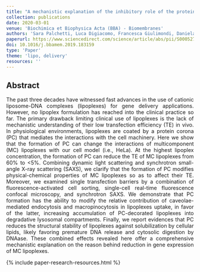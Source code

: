 ```yaml
---
title: "A mechanistic explanation of the inhibitory role of the protein corona on liposomal gene expression"
collection: publications
date: 2020-03-01
venue: 'Biochimica et Biophysica Acta (BBA) - Biomembranes'
authors: 'Sara Palchetti, Luca Digiacomo, Francesca Giulimondi, Daniela Pozzi, Giovanna Peruzzi, Gianmarco Ferri, Heinz Amenitsch, Francesco Cardarelli, Morteza Mahmoudi, Giulio Caracciolo'
paperurl: https://www.sciencedirect.com/science/article/abs/pii/S0005273619303074
doi: 10.1016/j.bbamem.2019.183159
type: 'Paper'
theme: 'lipo, delivery'
resources: ''
---
```


<h2> Abstract </h2>
<p align= "justify">
The past three decades have witnessed fast advances in the use of cationic liposome-DNA complexes (lipoplexes) for gene delivery applications. However, no lipoplex formulation has reached into the clinical practice so far. The primary drawback limiting clinical use of lipoplexes is the lack of mechanistic understanding of their low transfection efficiency (TE) in vivo. In physiological environments, lipoplexes are coated by a protein corona (PC) that mediates the interactions with the cell machinery. Here we show that the formation of PC can change the interactions of multicomponent (MC) lipoplexes with our cell model (i.e., HeLa). At the highest lipoplex concentration, the formation of PC can reduce the TE of MC lipoplexes from 60% to <5%. Combining dynamic light scattering and synchrotron small-angle X-ray scattering (SAXS), we clarify that the formation of PC modifies physical-chemical properties of MC lipoplexes so as to affect their TE. Moreover, we examined single transfection barriers by a combination of fluorescence-activated cell sorting, single-cell real-time fluorescence confocal microscopy, and synchrotron SAXS. We demonstrate that PC formation has the ability to modify the relative contribution of caveolae-mediated endocytosis and macropinocytosis in lipoplexes uptake, in favor of the latter, increasing accumulation of PC-decorated lipoplexes into degradative lysosomal compartments. Finally, we report evidences that PC reduces the structural stability of lipoplexes against solubilization by cellular lipids, likely favoring premature DNA release and cytosolic digestion by DNAase. These combined effects revealed here offer a comprehensive mechanistic explanation on the reason behind reduction in gene expression of MC lipoplexes.

{% include paper-research-resources.html %}
